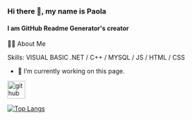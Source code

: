 ### Hi there 👋, my name is Paola
#### I am GitHub Readme Generator's creator

👩‍💻 About Me

Skills: VISUAL BASIC .NET / C++ / MYSQL / JS / HTML / CSS

- 🔭 I’m currently working on this page. 

[<img src='https://cdn.jsdelivr.net/npm/simple-icons@3.0.1/icons/github.svg' alt='github' height='40'>](https://github.com/PaolaRomay)  

[![Top Langs](https://github-readme-stats.vercel.app/api/top-langs/?username=PaolaRomay)](https://github.com/anuraghazra/github-readme-stats)




